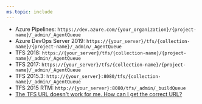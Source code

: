 ```yaml
---
ms.topic: include
---
```


<ul>
<li>Azure Pipelines: <code>https://dev.azure.com/{your_organization}/{project-name}/_admin/_AgentQueue</code></li>
<li>Azure DevOps Server 2019: <code>https://{your_server}/tfs/{collection-name}/{project-name}/_admin/_AgentQueue</code></li>
<li>TFS 2018: <code>https://{your_server}/tfs/{collection-name}/{project-name}/_admin/_AgentQueue</code></li>
<li>TFS 2017: <code>https://{your_server}/tfs/{collection-name}/{project-name}/_admin/_AgentQueue</code></li>
<li>TFS 2015.3: <code>http://{your_server}:8080/tfs/{collection-name}/_admin/_AgentQueue</code></li>
<li>TFS 2015 RTM: <code>http://{your_server}:8080/tfs/_admin/_buildQueue</code></li>
<li><a href="/azure/devops/server/admin/websitesettings" data-raw-source="[The TFS URL doesn&#39;t work for me. How can I get the correct URL?](/azure/devops/server/admin/websitesettings)">The TFS URL doesn&#39;t work for me. How can I get the correct URL?</a></li>
</ul>
